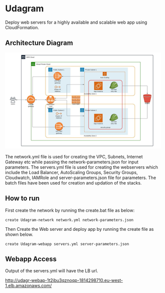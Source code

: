 # Udagram
Deploy web servers for a highly available and scalable web app using CloudFormation.

## Architecture Diagram

![Diagram](Project%202.jpeg)

 The network.yml file is used for creating the VPC, Subnets, Internet Gateway etc while passing the network-parameters.json for input parameters. 
 The servers.yml file is used for creating the webservers which include the Load Balancer, AutoScaling Groups, Security Groups, Cloudwatch, IAMRole and server-parameters.json file for parameters. 
 The batch files have been used for creation and updation of the stacks.

## How to run

First create the network by running the create.bat file as below:

```
create Udagram-network network.yml network-parameters.json
```

Then Create the Web server and deploy app by running the create file as shown below.

```
create Udagram-webapp servers.yml server-parameters.json
```

## Webapp Access

Output of the servers.yml will have the LB url.

http://udagr-webap-1t2ibu3qznoqp-1814298710.eu-west-1.elb.amazonaws.com/
